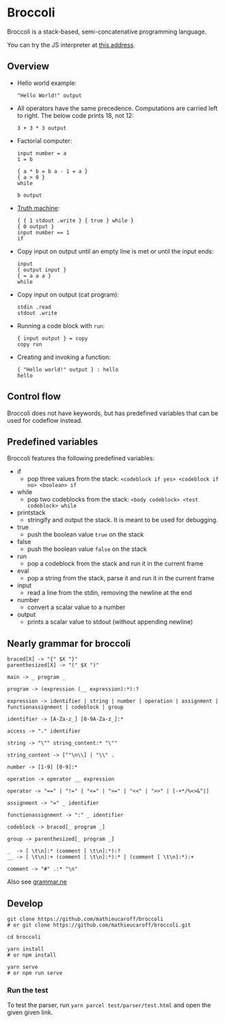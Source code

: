 # Broccoli

Broccoli is a stack-based, semi-concatenative programming language.

You can try the JS interpreter at [this address](https://mathieucaroff.com/broccoli).

## Overview

- Hello world example:

  ```
  "Hello World!" output
  ```
  
- All operators have the same precedence. Computations are carried left to right. The below code prints 18, not 12:

  ```
  3 + 3 * 3 output
  ```

- Factorial computer:

  ```
  input number = a
  1 = b

  { a * b = b a - 1 = a }
  { a > 0 }
  while

  b output
  ```

- [Truth machine](https://esolangs.org/wiki/Truth-machine):

  ```
  { { 1 stdout .write } { true } while }
  { 0 output }
  input number == 1
  if
  ```

- Copy input on output until an empty line is met or until the input ends:

  ```
  input
  { output input }
  { = a a a }
  while
  ```

- Copy input on output (cat program):

  ```
  stdin .read
  stdout .write
  ```

- Running a code block with `run`:

  ```
  { input output } = copy
  copy run
  ```

- Creating and invoking a function:

  ```
  { "Hello world!" output } : hello
  hello
  ```

## Control flow

Broccoli does not have keywords, but has predefined variables that can be used for codeflow instead.

## Predefined variables

Broccoli features the following predefined variables:

- if
  - pop three values from the stack:
    `<codeblock if yes> <codeblock if no> <boolean> if`
- while
  - pop two codeblocks from the stack:
    `<body codeblock> <test codeblock> while`
- printstack
  - stringify and output the stack. It is meant to be used for debugging.
- true
  - push the boolean value `true` on the stack
- false
  - push the boolean value `false` on the stack
- run
  - pop a codeblock from the stack and run it in the current frame
- eval
  - pop a string from the stack, parse it and run it in the current frame
- input
  - read a line from the stdin, removing the newline at the end
- number
  - convert a scalar value to a number
- output
  - prints a scalar value to stdout (without appending newline)

## Nearly grammar for broccoli

```ne
braced[X] -> "{" $X "}"
parenthesized[X] -> "(" $X ")"

main -> _ program _

program -> (expression (__ expression):*):?

expression -> identifier | string | number | operation | assignment | functionassignment | codeblock | group

identifier -> [A-Za-z_] [0-9A-Za-z_]:*

access -> "." identifier

string -> "\"" string_content:* "\""

string_content -> [^"\n\\] | "\\" .

number -> [1-9] [0-9]:*

operation -> operator __ expression

operator -> "==" | "!=" | "<=" | ">=" | "<<" | ">>" | [-+*/%<>&^|]

assignment -> "=" _ identifier

functionassignment -> ":" _ identifier

codeblock -> braced[_ program _]

group -> parenthesized[_ program _]

_  -> [ \t\n]:* (comment [ \t\n]:*):?
__ -> [ \t\n]:+ (comment [ \t\n]:*):* | (comment [ \t\n]:*):+

comment -> "#" .:* "\n"
```

Also see [grammar.ne](./grammar.ne)

## Develop

```
git clone https://github.com/mathieucaroff/broccoli
# or git clone https://github.com/mathieucaroff/broccoli.git

cd broccoli

yarn install
# or npm install

yarn serve
# or npm run serve
```

### Run the test

To test the parser, run `yarn parcel test/parser/test.html` and open the given given link.

